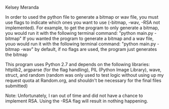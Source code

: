 Kelsey Meranda

In order to used the python file to generate a bitmap or wav file, you must use flags to indicate which ones you want to use (-bitmap, -wav, -RSA not implemented).
For example, to get the program to only generate a bitmap, you would run it with the following terminal command: "python main.py -bitmap"
If you wanted the program to generate a bitmap and a wav file, youo would run it with the following terminal command: "python main.py -bitmap -wav"
by default, if no flags are used, the program just generates the bitmap

This program uses Python 2.7 and depends on the following libraries: httplib2, argparse (for the flag handling), PIL (Python Image Library), wave, struct, and random (random was only used to test logic without using up my request quota at Random.org, and shouldn't be necessary for the final files submitted)

Note: Unfortunately, I ran out of time and did not have a chance to implement RSA. Using the -RSA flag will result in nothing happening.
